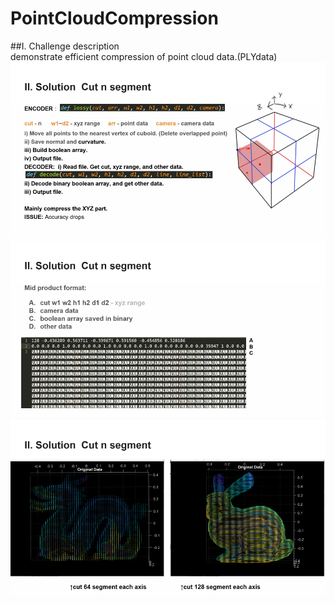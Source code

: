 # PointCloudCompression
##I. Challenge description  
demonstrate efficient compression of point cloud data.(PLYdata)  
![image](https://github.com/LYW0288/PointCloudCompression/blob/main/01.png)  
![image](https://github.com/LYW0288/PointCloudCompression/blob/main/02.png)  
![image](https://github.com/LYW0288/PointCloudCompression/blob/main/03.png)  

